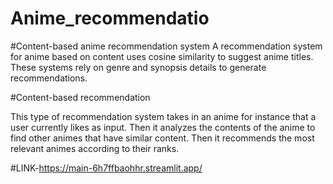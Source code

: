 # Anime_recommendatio
#Content-based anime recommendation system
A recommendation system for anime based on content uses cosine similarity to suggest anime titles. These systems rely on genre and synopsis details to generate recommendations.

#Content-based recommendation

This type of recommendation system takes in an anime for instance that a user currently likes as input. Then it analyzes the contents of the anime to find other animes that have similar content. Then it recommends the most relevant animes according to their ranks.

#LINK-https://main-6h7ffbaohhr.streamlit.app/
